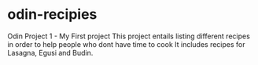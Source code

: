 # odin-recipies
Odin Project 1 - My First project
This project entails listing different recipes in order to help people who dont have time to cook
It includes recipes for Lasagna, Egusi and Budin.